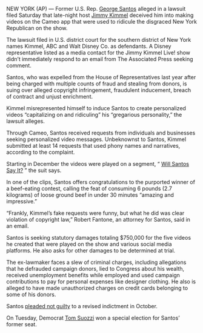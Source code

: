 NEW YORK (AP) — Former U.S. Rep. [George Santos](https://apnews.com/hub/george-santos) alleged in a lawsuit filed Saturday that late-night host [Jimmy Kimmel](https://apnews.com/hub/jimmy-kimmel) deceived him into making videos on the Cameo app that were used to ridicule the disgraced New York Republican on the show.

The lawsuit filed in U.S. district court for the southern district of New York names Kimmel, ABC and Walt Disney Co. as defendants. A Disney representative listed as a media contact for the Jimmy Kimmel Live! show didn’t immediately respond to an email from The Associated Press seeking comment.

Santos, who was expelled from the House of Representatives last year after being charged with multiple counts of fraud and stealing from donors, is suing over alleged copyright infringement, fraudulent inducement, breach of contract and unjust enrichment.

Kimmel misrepresented himself to induce Santos to create personalized videos “capitalizing on and ridiculing” his “gregarious personality,” the lawsuit alleges.

Through Cameo, Santos received requests from individuals and businesses seeking personalized video messages. Unbeknownst to Santos, Kimmel submitted at least 14 requests that used phony names and narratives, according to the complaint.

Starting in December the videos were played on a segment, “ [Will Santos Say It?](https://www.youtube.com/watch?v=iyoRHDkJKlo) ” the suit says.

In one of the clips, Santos offers congratulations to the purported winner of a beef-eating contest, calling the feat of consuming 6 pounds (2.7 kilograms) of loose ground beef in under 30 minutes “amazing and impressive.”

“Frankly, Kimmel’s fake requests were funny, but what he did was clear violation of copyright law,” Robert Fantone, an attorney for Santos, said in an email.

Santos is seeking statutory damages totaling $750,000 for the five videos he created that were played on the show and various social media platforms. He also asks for other damages to be determined at trial.

The ex-lawmaker faces a slew of criminal charges, including allegations that he defrauded campaign donors, lied to Congress about his wealth, received unemployment benefits while employed and used campaign contributions to pay for personal expenses like designer clothing. He also is alleged to have made unauthorized charges on credit cards belonging to some of his donors.

Santos [pleaded not guilty](https://apnews.com/article/george-santos-fraud-arraignment-17e24ff38501a80c09e0ec517129d760) to a revised indictment in October.

On Tuesday, Democrat [Tom Suozzi](https://apnews.com/article/george-santos-suozzi-pilip-special-election-be0140979ca3050921579e90507bfe1f) won a special election for Santos’ former seat.